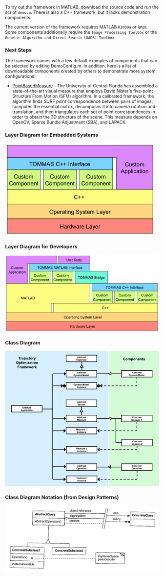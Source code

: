To try out the framework in MATLAB, download the source code and run the script `demo.m`. There is also a C++ framework, but it lacks demonstration components.

The current version of the framework requires MATLAB `R2009a` or later. Some components additionally require the `Image Processing Toolbox` or the `Genetic Algorithm and Direct Search (GADS) Toolbox`.

### Next Steps ###

The framework comes with a few default examples of components that can be selected by editing DemoConfig.m. In addition, here is a list of downloadable components created by others to demonstrate more system configurations:
  * [PointBasedMeasure](https://github.com/dddvision/functionalnavigation/tree/master/components/%2BPointBasedMeasure) - The University of Central Florida has assembled a state-of-the-art visual measure that employs David Nister's five-point Structure From Motion (SFM) algorithm. In a calibrated framework, the algorithm finds SURF point correspondence between pairs of images, computes the essential matrix, decomposes it into camera rotation and translation, and then triangulates each set of point correspondences in order to obtain the 3D structure of the scene. This measure depends on OpenCV, Sparse Bundle Adjustment (SBA), and LAPACK.

### Layer Diagram for Embedded Systems ###

<img src='https://github.com/dddvision/functionalnavigation/blob/master/wiki/LayerDiagramForEmbeddedSystems.png'>

<h3>Layer Diagram for Developers</h3>

<img src='https://github.com/dddvision/functionalnavigation/blob/master/wiki/LayerDiagramForDevelopers.png'>

<h3>Class Diagram</h3>

<img src='https://github.com/dddvision/functionalnavigation/blob/master/wiki/SimpleClassDiagram.png'>

<h3>Class Diagram Notation (from Design Patterns)</h3>

<img src='https://github.com/dddvision/functionalnavigation/blob/master/wiki/classDiagramNotation.png'>
